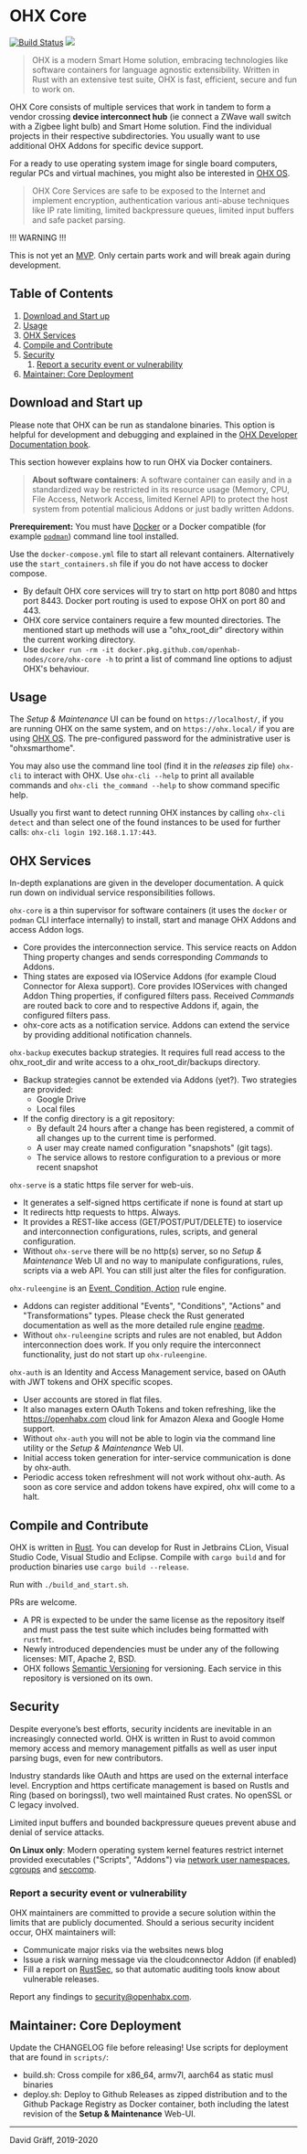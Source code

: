 # OHX Core

[![Build Status](https://github.com/openhab-nodes/core/workflows/test/badge.svg)](https://github.com/openhab-nodes/core/actions)
[![](https://img.shields.io/badge/license-MIT-blue.svg)](http://opensource.org/licenses/MIT)

> OHX is a modern Smart Home solution, embracing technologies like software containers for language agnostic extensibility.
> Written in Rust with an extensive test suite, OHX is fast, efficient, secure and fun to work on.

OHX Core consists of multiple services that work in tandem to form a vendor crossing **device interconnect hub** 
(ie connect a ZWave wall switch with a Zigbee light bulb) and Smart Home solution.
Find the individual projects in their respective subdirectories.
You usually want to use additional OHX Addons for specific device support.

For a ready to use operating system image for single board computers, regular PCs and virtual machines,
you might also be interested in [OHX OS](https://github.com/openhab-nodes/ohx-os/).

> OHX Core Services are safe to be exposed to the Internet and implement encryption, authentication various anti-abuse techniques
like IP rate limiting, limited backpressure queues, limited input buffers and safe packet parsing.


!!! WARNING !!!

This is not yet an [MVP](https://en.wikipedia.org/wiki/Minimum_viable_product).
Only certain parts work and will break again during development.

## Table of Contents

1. [Download and Start up](#download-and-start-up)
1. [Usage](#usage)
1. [OHX Services](#ohx-services)
1. [Compile and Contribute](#compile-and-contribute)
1. [Security](#security)
	1. [Report a security event or vulnerability](#report-a-security-event-or-vulnerability)
1. [Maintainer: Core Deployment](#maintainer-core-deployment)

## Download and Start up

Please note that OHX can be run as standalone binaries.
This option is helpful for development and debugging and explained in the [OHX Developer Documentation book](https://github.com/openhab-nodes/core).

This section however explains how to run OHX via Docker containers.

> **About software containers**: A software container can easily and in a standardized way be restricted in its resource usage
(Memory, CPU, File Access, Network Access, limited Kernel API) to protect the host system from potential malicious Addons or just badly written Addons.

**Prerequirement:** You must have [Docker](https://www.docker.com/products/docker-desktop) or a Docker compatible (for example [`podman`](https://podman.io/getting-started/installation)) command line tool installed.

Use the `docker-compose.yml` file to start all relevant containers.
Alternatively use the `start_containers.sh` file if you do not have access to docker compose.

- By default OHX core services will try to start on http port 8080 and https port 8443.
  Docker port routing is used to expose OHX on port 80 and 443.
- OHX core service containers require a few mounted directories.
  The mentioned start up methods will use a "ohx_root_dir" directory within the current working directory.
- Use  `docker run -rm -it docker.pkg.github.com/openhab-nodes/core/ohx-core -h` to print a list of command line options to adjust OHX's behaviour.

## Usage

The *Setup & Maintenance* UI can be found on `https://localhost/`, if you are running OHX on the same system,
and on `https://ohx.local/` if you are using [OHX OS](https://github.com/openhab-nodes/ohx-os/).
The pre-configured password for the administrative user is "ohxsmarthome".

You may also use the command line tool (find it in the *releases* zip file) `ohx-cli` to interact with OHX.
Use `ohx-cli --help` to print all available commands and `ohx-cli the_command --help` to show command specific help.

Usually you first want to detect running OHX instances by calling `ohx-cli detect` and than select one of the found
instances to be used for further calls: `ohx-cli login 192.168.1.17:443`.

## OHX Services

In-depth explanations are given in the developer documentation.
A quick run down on individual service responsibilities follows.

`ohx-core` is a thin supervisor for software containers (it uses the `docker` or `podman` CLI interface internally)
  to install, start and manage OHX Addons and access Addon logs.
- Core provides the interconnection service.
  This service reacts on Addon Thing property changes and sends corresponding *Commands* to Addons.
- Thing states are exposed via IOService Addons (for example Cloud Connector for Alexa support).
  Core provides IOServices with changed Addon Thing properties, if configured filters pass.
  Received *Commands* are routed back to core and to respective Addons if, again, the configured filters pass.
- ohx-core acts as a notification service. Addons can extend the service by providing additional notification channels.

`ohx-backup` executes backup strategies.
  It requires full read access to the ohx_root_dir and write access to a ohx_root_dir/backups directory.
- Backup strategies cannot be extended via Addons (yet?). Two strategies are provided:
  - Google Drive
  - Local files
- If the config directory is a git repository:
  - By default 24 hours after a change has been registered, a commit of all changes up to the current time is performed.
  - A user may create named configuration "snapshots" (git tags).
  - The service allows to restore configuration to a previous or more recent snapshot 

`ohx-serve` is a static https file server for web-uis.
- It generates a self-signed https certificate if none is found at start up
- It redirects http requests to https. Always.
- It provides a REST-like access (GET/POST/PUT/DELETE) to ioservice and interconnection configurations, rules, scripts, and general configuration. 
- Without `ohx-serve` there will be no http(s) server, so no *Setup & Maintenance* Web UI and no way to
 manipulate configurations, rules, scripts via a web API. You can still just alter the files for configuration.

`ohx-ruleengine` is an [Event, Condition, Action](https://en.wikipedia.org/wiki/Event_condition_action) rule engine.
- Addons can register additional "Events", "Conditions", "Actions" and "Transformations" types.
 Please check the Rust generated documentation as well as the more detailed rule engine [readme](ohx-ruleengine/readme.md).
- Without `ohx-ruleengine` scripts and rules are not enabled, but Addon interconnection does work.
If you only require the interconnect functionality, just do not start up `ohx-ruleengine`.

`ohx-auth` is an Identity and Access Management service, based on OAuth with JWT tokens and OHX specific scopes.
- User accounts are stored in flat files.
- It also manages extern OAuth Tokens and token refreshing, like the https://openhabx.com cloud link for
Amazon Alexa and Google Home support.
- Without `ohx-auth` you will not be able to login via the command line utility or the *Setup & Maintenance* Web UI.
- Initial access token generation for inter-service communication is done by ohx-auth.
- Periodic access token refreshment will not work without ohx-auth.
  As soon as core service and addon tokens have expired, ohx will come to a halt.
  
## Compile and Contribute

OHX is written in [Rust](https://rustup.rs/).
You can develop for Rust in Jetbrains CLion, Visual Studio Code, Visual Studio and Eclipse.
Compile with `cargo build` and for production binaries use `cargo build --release`.

Run with `./build_and_start.sh`.

PRs are welcome.
* A PR is expected to be under the same license as the repository itself and must pass the
test suite which includes being formatted with `rustfmt`.
* Newly introduced dependencies must be under any of the following licenses: MIT, Apache 2, BSD.
* OHX follows [Semantic Versioning](http://semver.org/) for versioning.
Each service in this repository is versioned on its own.

## Security

Despite everyone’s best efforts, security incidents are inevitable in an increasingly connected world.
OHX is written in Rust to avoid common memory access and memory management pitfalls as well as user input parsing bugs,
even for new contributors.

Industry standards like OAuth and https are used on the external interface level.
Encryption and https certificate management is based on Rustls and Ring (based on boringssl), two well maintained Rust crates.
No openSSL or C legacy involved.

Limited input buffers and bounded backpressure queues prevent abuse and denial of service attacks. 

**On Linux only**: Modern operating system kernel features restrict internet provided executables ("Scripts", "Addons")
via [network user namespaces](https://en.wikipedia.org/wiki/Linux_namespaces#Network_(net)), [cgroups](https://en.wikipedia.org/wiki/Cgroups) and [seccomp](https://en.wikipedia.org/wiki/Seccomp).

### Report a security event or vulnerability

OHX maintainers are committed to provide a secure solution within the limits that are publicly documented.
Should a serious security incident occur, OHX maintainers will:

* Communicate major risks via the websites news blog
* Issue a risk warning message via the cloudconnector Addon (if enabled)
* Fill a report on [RustSec](https://rustsec.org/), so that automatic auditing tools know about vulnerable releases.  

Report any findings to security@openhabx.com.

## Maintainer: Core Deployment

Update the CHANGELOG file before releasing! Use scripts for deployment that are found in `scripts/`:

* build.sh: Cross compile for x86_64, armv7l, aarch64 as static musl binaries
* deploy.sh: Deploy to Github Releases as zipped distribution
  and to the Github Package Registry as Docker container, both including the latest revision of the **Setup & Maintenance** Web-UI.

-----
 David Gräff, 2019-2020
